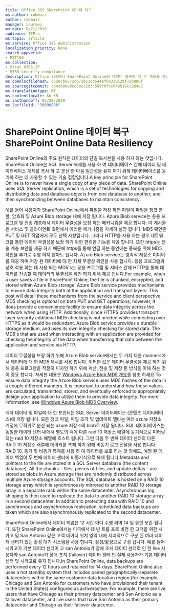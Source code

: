 ```yaml
---
title: Office 365 SharePoint 데이터 복구
ms.author: robmazz
author: robmazz
manager: laurawi
ms.date: 8/21/2018
audience: ITPro
ms.topic: article
ms.service: Office 365 Administration
localization_priority: None
search.appverid:
- MET150
ms.collection:
- Strat_O365_IP
- M365-security-compliance
description: Office 365에서 SharePoint Online의 데이터 복구에 대 한 개요를 설명 합니다.
ms.openlocfilehash: c550cb6572cb71b53cd544af64339129f72b888f
ms.sourcegitcommit: c94cb88a9ce5bcc2d3c558f0fcc648519cc264a2
ms.translationtype: MT
ms.contentlocale: ko-KR
ms.lasthandoff: 02/20/2019
ms.locfileid: "30090890"
---
```

# <a name="sharepoint-online-data-resiliency"></a><span data-ttu-id="4273b-103">SharePoint Online 데이터 복구</span><span class="sxs-lookup"><span data-stu-id="4273b-103">SharePoint Online Data Resiliency</span></span>
<span data-ttu-id="4273b-p101">SharePoint Online의 주요 원칙은 데이터의 단일 복사본을 사용 하지 않는 것입니다. SharePoint Online은 SQL Server 복제를 사용 하 여 데이터베이스 간에 데이터 및 데이터베이스 개체를 복사 하 고 분산 한 다음 일관성을 유지 하기 위해 데이터베이스를 동기화 하는 데 사용할 수 있는 기술 집합입니다.</span><span class="sxs-lookup"><span data-stu-id="4273b-p101">A key principle for SharePoint Online is to never have a single copy of any piece of data. SharePoint Online uses SQL Server replication, which is a set of technologies for copying and distributing data and database objects from one database to another, and then synchronizing between databases to maintain consistency.</span></span> 

<span data-ttu-id="4273b-p102">예를 들어 사용자가 SharePoint Online에서 파일을 저장 하면 파일이 파일을 청크 분할, 암호화 및 Azure Blob storage 내에 저장 됩니다. Azure Blob service는 응용 프로그램 및 전송 계층에서 데이터 무결성을 보장 하는 메커니즘을 제공 합니다. 이 게시물은 서비스 및 클라이언트 측면에서 이러한 메커니즘을 자세히 설명 합니다. MD5 확인은 PUT 및 GET 작업에서 모두 선택 사항입니다. 그러나 HTTP를 사용 하는 경우 네트워크를 통한 데이터 무결성을 보장 하기 위한 편리한 기능을 제공 합니다. 또한 https는 전송 계층 보안을 제공 하기 때문에 https를 통해 연결 하는 동안에는 중복을 위해 MD5 확인을 추가로 수행 하지 않아도 됩니다. Azure Blob service는 영속적 저장소 미디어를 제공 하며 저장 된 데이터에 대 한 자체 무결성 확인을 사용 합니다. 응용 프로그램과 상호 작용 하는 데 사용 되는 MD5's는 응용 프로그램 및 서비스 간에 HTTP를 통해 데이터를 전송할 때 데이터의 무결성을 확인 하기 위해 제공 됩니다.</span><span class="sxs-lookup"><span data-stu-id="4273b-p102">For example, when a user saves a file in SharePoint Online, the file is chunked, encrypted, and stored within Azure Blob storage. Azure Blob service provides mechanisms to ensure data integrity both at the application and transport layers. This post will detail these mechanisms from the service and client perspective. MD5 checking is optional on both PUT and GET operations; however, it does provide a convenience facility to ensure data integrity across the network when using HTTP. Additionally, since HTTPS provides transport layer security additional MD5 checking is not needed while connecting over HTTPS as it would be redundant. Azure Blob service provides a durable storage medium, and uses its own integrity checking for stored data. The MD5's that are used when interacting with an application are provided for checking the integrity of the data when transferring that data between the application and service via HTTP.</span></span> 

<span data-ttu-id="4273b-p103">데이터 무결성을 보장 하기 위해 Azure Blob service에서는 두 가지 다른 manners에서 데이터에 대 한 MD5 해시를 사용 합니다. 이러한 값은 데이터 무결성을 제공 하기 위해 응용 프로그램을 적절히 디자인 하기 위해 계산, 전송 및 저장 된 방식을 이해 하는 것이 중요 합니다. 자세한 내용은 [Windows Azure Blob MD5 개요](http://blogs.msdn.com/b/windowsazurestorage/archive/2011/02/18/windows-azure-blob-md5-overview.aspx)를 참조 하세요.</span><span class="sxs-lookup"><span data-stu-id="4273b-p103">To ensure data integrity the Azure Blob service uses MD5 hashes of the data in a couple different manners. It is important to understand how these values are calculated, transmitted, stored, and eventually enforced to appropriately design your application to utilize them to provide data integrity. For more information, see [Windows Azure Blob MD5 Overview](http://blogs.msdn.com/b/windowsazurestorage/archive/2011/02/18/windows-azure-blob-md5-overview.aspx).</span></span> 

<span data-ttu-id="4273b-p104">메타 데이터 및 파일에 대 한 포인터는 SQL Server 데이터베이스 (콘텐츠 데이터베이스)에 저장 됩니다. 모든 청크 파일, 파일 조각 및 업데이트 델타는 여러 azure 저장소 계정에 무작위로 분산 되는 azure 저장소의 blob로 저장 됩니다. SQL 데이터베이스는 동일한 데이터 센터 내에서 별도의 랙에 다른 raid 10 저장소 배열에 동기식으로 미러링 되는 raid 10 저장소 배열에 호스트 됩니다. 그런 다음 두 번째 데이터 센터의 다른 RAID 10 저장소 배열에 데이터를 복제 하기 위해 비동기 로그 전달을 사용 합니다. RAID 10, 동기 및 비동기 복제를 사용 하 여 데이터를 보호 하는 것 외에도, 예정 된 데이터 백업이 두 번째 데이터 센터에 비동기식으로 복제 됩니다.</span><span class="sxs-lookup"><span data-stu-id="4273b-p104">Metadata and pointers to the file are stored in a SQL Server database (the content database). All the chunks – files, pieces of files, and update deltas – are stored as blobs in Azure storage that are randomly distributed across multiple Azure storage accounts. The SQL database is hosted on a RAID 10 storage array which is synchronously mirrored to another RAID 10 storage array in a separate rack within the same datacenter. Asynchronous log shipping is then used to replicate the data to another RAID 10 storage array in a second datacenter. In addition to protecting data with RAID 10 and synchronous and asynchronous replication, scheduled data backups are taken which are also asynchronously replicated to the second datacenter.</span></span> 

<span data-ttu-id="4273b-p105">SharePoint Online에서 데이터 백업은 12 시간 마다 수행 되며 14 일 동안 보존 됩니다. 또한 SharePoint Online에서는 미국에서 테 넌 트를 프로 비전 한 고객을 위한 시카고 및 San Antonio 같은 고객 데이터 위치 영역 내에 지리적으로 구분 된 여러 데이터 센터가 있는 활성 대기 시스템을 사용 합니다. 활성/활성으로 구성 됩니다. 예를 들어 시카고가 기본 데이터 센터이 고 san Antonio가 장애 조치 데이터 센터로 인 한 live 사용자와 san Antonio가 장애 조치 (failover) 데이터 센터 인 실제 사용자가 기본 데이터 센터 및 시카고로 유지 됩니다.</span><span class="sxs-lookup"><span data-stu-id="4273b-p105">In SharePoint Online, data backups are performed every 12 hours and retained for 14 days. SharePoint Online also uses a hot standby system that includes paired geographically-separate datacenters within the same customer data location region (for example, Chicago and San Antonio for customers who have provisioned their tenant in the United States) configured as active/active. For example, there are live users that have Chicago as their primary datacenter and San Antonio as a failover datacenter, and live users that have San Antonio as their primary datacenter and Chicago as their failover datacenter.</span></span> 